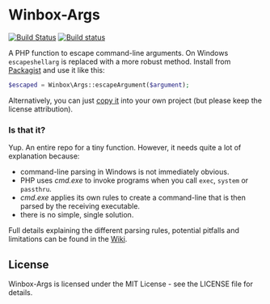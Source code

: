 Winbox-Args
===========

[![Build Status](https://travis-ci.org/johnstevenson/winbox-args.svg?branch=master)](https://travis-ci.org/johnstevenson/winbox-args)
[![Build status](https://ci.appveyor.com/api/projects/status/p4k75qqcyioj0mfl?svg=true)](https://ci.appveyor.com/project/johnstevenson/winbox-args)

A PHP function to escape command-line arguments. On Windows `escapeshellarg` is replaced with a more robust method. Install from [Packagist][packagist] and use it like this:

```php
$escaped = Winbox\Args::escapeArgument($argument);
```

Alternatively, you can just [copy it][function] into your own project (but please keep the license attribution).

### Is that it?
Yup. An entire repo for a tiny function. However, it needs quite a lot of explanation because:

- command-line parsing in Windows is not immediately obvious.
- PHP uses *cmd.exe* to invoke programs when you call `exec`, `system` or `passthru`.
- *cmd.exe* applies its own rules to create a command-line that is then parsed by the receiving executable.
- there is no simple, single solution.

Full details explaining the different parsing rules, potential pitfalls and limitations can be found in the [Wiki][wiki].

## License
Winbox-Args is licensed under the MIT License - see the LICENSE file for details.

[function]: https://github.com/johnstevenson/winbox-args/blob/master/src/Args.php
[wiki]:https://github.com/johnstevenson/winbox-args/wiki/Home
[packagist]: https://packagist.org/packages/winbox/args
